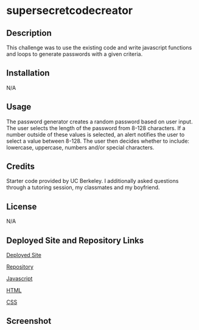 # supersecretcodecreator

## Description
This challenge was to use the existing code and write javascript functions and loops to generate passwords with a given criteria.

## Installation
N/A

## Usage
The password generator creates a random password based on user input. The user selects the length of the password from 8-128 characters. If a number outside of these values is selected, an alert notifies the user to select a value between 8-128. The user then decides whether to include: lowercase, uppercase, numbers and/or special characters. 

## Credits
Starter code provided by UC Berkeley. I additionally asked questions through a tutoring session, my classmates and my boyfriend. 

## License
N/A

## Deployed Site and Repository Links

[Deployed Site](https://athenamw.github.io/superSecretCodeCreator/)

[Repository](https://github.com/athenamw/superSecretCodeCreator)

[Javascript](https://github.com/athenamw/superSecretCodeCreator/blob/main/Develop/script.js)

[HTML](https://github.com/athenamw/superSecretCodeCreator/blob/main/Develop/index.html)

[CSS](https://github.com/athenamw/superSecretCodeCreator/blob/main/Develop/style.css)

## Screenshot